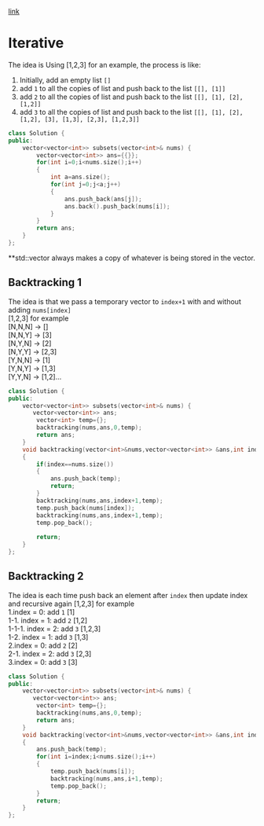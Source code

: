 [link](https://leetcode.com/problems/subsets/)
# Iterative
The idea is Using [1,2,3] for an example, the process is like:  
1.  Initially, add an empty list `[]`
2.  add `1` to all the copies of list and push back to the list `[[], [1]]`  
3.  add `2` to all the copies of list and push back to the list `[[], [1], [2], [1,2]]`  
4.  add `3` to all the copies of list and push back to the list `[[], [1], [2], [1,2], [3], [1,3], [2,3], [1,2,3]]`

```cpp
class Solution {
public:
    vector<vector<int>> subsets(vector<int>& nums) {
        vector<vector<int>> ans={{}};
        for(int i=0;i<nums.size();i++)
        {
            int a=ans.size();
            for(int j=0;j<a;j++)
            {
                ans.push_back(ans[j]);
                ans.back().push_back(nums[i]);
            }
        }
        return ans;
    }
};
```
**std::vector always makes a copy of whatever is being stored in the vector.

## Backtracking 1
The idea is that we pass a temporary vector to `index+1` with and without adding `nums[index]`  
[1,2,3] for example  
[N,N,N] -> []  
[N,N,Y] -> [3]  
[N,Y,N] -> [2]  
[N,Y,Y] -> [2,3]  
[Y,N,N] -> [1]  
[Y,N,Y] -> [1,3]  
[Y,Y,N] -> [1,2]...    


```cpp
class Solution {
public:
    vector<vector<int>> subsets(vector<int>& nums) {
       vector<vector<int>> ans;
        vector<int> temp={};
        backtracking(nums,ans,0,temp);
        return ans;
    }
    void backtracking(vector<int>&nums,vector<vector<int>> &ans,int index,vector<int>& temp)
    {
        if(index==nums.size())
        {
            ans.push_back(temp);
            return;
        }
        backtracking(nums,ans,index+1,temp);
        temp.push_back(nums[index]);
        backtracking(nums,ans,index+1,temp);
        temp.pop_back();
       
        return;
    }
};
```

## Backtracking 2
The idea is each time push back an element after `index` then update index and recursive again 
[1,2,3] for example  
1.index = 0: add `1` [1]  
    1-1. index = 1: add `2` [1,2]  
            1-1-1. index = 2: add `3` [1,2,3]   
    1-2. index = 1: add `3` [1,3]  
2.index = 0: add `2` [2]  
    2-1. index = 2: add `3` [2,3]  
3.index = 0: add `3` [3]  

            
```cpp
class Solution {
public:
    vector<vector<int>> subsets(vector<int>& nums) {
       vector<vector<int>> ans;
        vector<int> temp={};
        backtracking(nums,ans,0,temp);
        return ans;
    }
    void backtracking(vector<int>&nums,vector<vector<int>> &ans,int index,vector<int>& temp)
    {
        ans.push_back(temp);
        for(int i=index;i<nums.size();i++)
        {
            temp.push_back(nums[i]);
            backtracking(nums,ans,i+1,temp);
            temp.pop_back();
        }
        return;
    }
};
```
 
